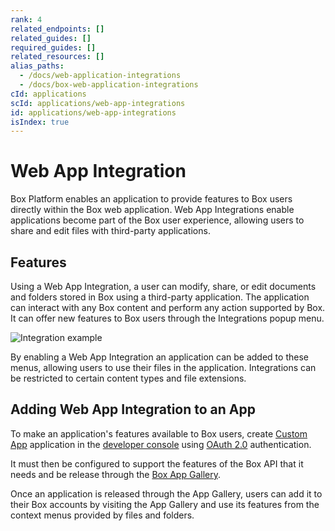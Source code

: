 ```yaml
---
rank: 4
related_endpoints: []
related_guides: []
required_guides: []
related_resources: []
alias_paths:
  - /docs/web-application-integrations
  - /docs/box-web-application-integrations
cId: applications
scId: applications/web-app-integrations
id: applications/web-app-integrations
isIndex: true
---
```

# Web App Integration

Box Platform enables an application to provide features to Box users directly within the Box web application. Web App Integrations enable applications become part of the Box user experience, allowing users to share and edit files with third-party applications.

## Features

Using a Web App Integration, a user can modify, share, or edit documents and folders stored in Box using a third-party application. The application can interact with any Box content and perform any action supported by Box. It can offer new features to Box users through the Integrations popup menu.

<ImageFrame border shadow width="400" center>

![Integration example](../images/integration-popup.png)

</ImageFrame>

By enabling a Web App Integration an application can be added to these menus, allowing users to use their files in the application. Integrations can be restricted to certain content types and file extensions.

## Adding Web App Integration to an App

To make an application's features available to Box users, create [Custom App][custom-app] application in the [developer console][devconsole] using [OAuth 2.0][oauth2] authentication.

It must then be configured to support the features of the Box API that it needs and be release through the [Box App Gallery][app-gallery].

Once an application is released through the App Gallery, users can add it to their Box accounts by visiting the App Gallery and use its features from the context menus provided by files and folders.

[app-gallery]: g://applications/app-gallery

[custom-app]: g://applications/custom-apps/oauth2-setup

[oauth2]: g://authentication/oauth2

[devconsole]: https://app.box.com/developers/console

